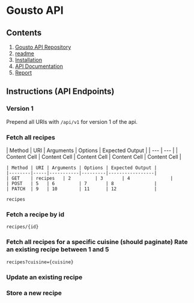 # Gousto API

## Contents

1. [Gousto API Repository](https://github.com/mstnorris/GoustoAPI-Dev)
2. [readme](readme.md)
3. [Installation](installation.md)
4. [API Documentation](instructions.md)
5. [Report](report.md) 

## Instructions (API Endpoints)

### Version 1

Prepend all URIs with `/api/v1` for version 1 of the api.

### Fetch all recipes
| Method | URI | Arguments | Options | Expected Output |
| --- | --- |
| Content Cell | Content Cell | Content Cell | Content Cell | Content Cell |


    | Method | URI | Arguments | Options | Expected Output |
    |--------|-----|-----------|---------|-----------------|
    | GET    | recipes   | 2         | 3       | 4               |
    | POST   | 5   | 6         | 7       | 8               |
    | PATCH  | 9   | 10        | 11      | 12              |

`recipes`

### Fetch a recipe by id

`recipes/{id}`

### Fetch all recipes for a specific cuisine (should paginate) Rate an existing recipe between 1 and 5

`recipes?cuisine={cuisine}`

### Update an existing recipe
### Store a new recipe
